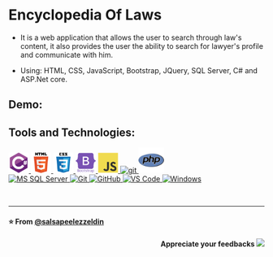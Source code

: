 # Encyclopedia Of Laws
- It is a web application that allows the user to search through law's content, it also provides the user the ability to search for lawyer's profile and communicate with him.

- Using: HTML, CSS, JavaScript, Bootstrap, JQuery, SQL Server, C# and ASP.Net core.

<h2>Demo:</h2>

<h2>Tools and Technologies:</h2>
<p> 
  <a href="https://www.w3schools.com/cs/" target="_blank" rel="noreferrer"> 
    <img src="https://github.com/abrahamcalf/languages.abranhe.com/blob/master/languages/csharp.png" alt="csharp" width="40" height="40"/> 
  </a> 
  
  <a href="https://www.w3schools.com/html/" target="_blank" rel="noreferrer"> 
    <img src="https://github.com/abrahamcalf/languages.abranhe.com/blob/master/languages/html.png" alt="html5" width="40" height="40"/> 
  </a> 
  
  <a href="https://www.w3schools.com/css/" target="_blank" rel="noreferrer"> 
    <img src="https://raw.githubusercontent.com/devicons/devicon/master/icons/css3/css3-original-wordmark.svg" alt="css3" width="40" height="40"/> 
  </a> 
   
  <a href="https://getbootstrap.com" target="_blank" rel="noreferrer"> 
    <img src="https://raw.githubusercontent.com/devicons/devicon/master/icons/bootstrap/bootstrap-plain-wordmark.svg" alt="bootstrap" width="40" height="40"/>   </a>  
    
  <a href="https://developer.mozilla.org/en-US/docs/Web/JavaScript" target="_blank" rel="noreferrer"> 
    <img src="https://raw.githubusercontent.com/devicons/devicon/master/icons/javascript/javascript-original.svg" alt="javascript" width="40" height="40"/>
  </a> 
  
  <a href="https://git-scm.com/" target="_blank" rel="noreferrer"> 
  <img src="https://www.vectorlogo.zone/logos/git-scm/git-scm-icon.svg" alt="git" width="40" height="40"/> 
  </a> 
  
  <a href="https://www.w3schools.com/php/" target="_blank" rel="noreferrer"> 
    <img src="https://github.com/abrahamcalf/languages.abranhe.com/blob/master/languages/php.png" alt="php" width="50" height="50"/> 
  </a> 
  
  <br>  
  
  <a href="http://img.shields.io/badge/-MS%20SQL%20Server-CC2927?style=flat-square&logo=microsoft-sql-server&logoColor=ffffff" target="_blank" rel="noreferrer"> 
    <img src="http://img.shields.io/badge/-MS%20SQL%20Server-CC2927?style=flat-square&logo=microsoft-sql-server&logoColor=ffffff" alt="MS SQL Server"/> 
  </a> 
  
  <a href="https://img.shields.io/badge/-Git-%23F05032?style=flat-square&logo=git&logoColor=%23ffffff" target="_blank" rel="noreferrer"> 
    <img src="https://img.shields.io/badge/-Git-%23F05032?style=flat-square&logo=git&logoColor=%23ffffff" alt="Git"/> 
  </a> 

  <a href="https://img.shields.io/badge/-GitHub-181717?style=flat-square&logo=github" target="_blank" rel="noreferrer"> 
    <img src="https://img.shields.io/badge/-GitHub-181717?style=flat-square&logo=github" alt="GitHub"/> 
  </a> 

   <a href="http://img.shields.io/badge/-VS%20Code-007ACC?style=flat-square&logo=visual-studio-code&logoColor=ffffff" target="_blank" rel="noreferrer"> 
    <img src="http://img.shields.io/badge/-VS%20Code-007ACC?style=flat-square&logo=visual-studio-code&logoColor=ffffff" alt="VS Code"/> 
  </a> 
  
  <a href="http://img.shields.io/badge/-Windows-0078D6?style=flat-square&logo=windows&logoColor=ffffff" target="_blank" rel="noreferrer"> 
    <img src="http://img.shields.io/badge/-Windows-0078D6?style=flat-square&logo=windows&logoColor=ffffff" alt="Windows"/> 
  </a> 
 
 </p>

 <br>

---

#### ⭐️ From [@salsapeelezzeldin](https://github.com/salsapeelezzeldin)
<h4 align="right">Appreciate your feedbacks <img src="https://media.giphy.com/media/26FPJGjhefSJuaRhu/giphy.gif" width="60px"></h4>
